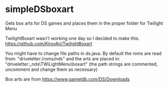 # simpleDSboxart
Gets box arts for DS games and places them in the proper folder for Twilight Menu

TwilightBoxart wasn't working one day so I decided to make this.
https://github.com/KirovAir/TwilightBoxart

You might have to change file paths in ds.java.
By default the roms are read from:   "driveletter:/roms/nds"
and the arts are placed in:          "driveletter:\_nds\TWiLightMenu\boxart"
(the path strings are commented, uncomment and change them as necessary)

Box arts are from https://www.gametdb.com/DS/Downloads
